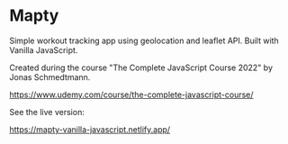 # Mapty

Simple workout tracking app using geolocation and leaflet API. Built with Vanilla JavaScript.

Created during the course "The Complete JavaScript Course 2022" by Jonas Schmedtmann.

https://www.udemy.com/course/the-complete-javascript-course/

See the live version:

https://mapty-vanilla-javascript.netlify.app/
